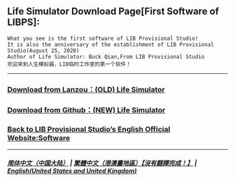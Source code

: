 ## Life Simulator Download Page[First Software of LIBPS]:

 ```
What you see is the first software of LIB Provisional Studio!
It is also the anniversary of the establishment of LIB Provisional Studio(August 25, 2020)
Author of Life Simulator: Buck Qian,From LIB Provisional Studio
欢迎来到人生模拟器，LIB临时工作室的第一个软件！
```
------------
### [Download from Lanzou：(OLD) Life Simulator](https://mixiaozai.lanzoum.com/Life-Simulator)

### [Download from Github：(NEW) Life Simulator](https://libps.github.io/Life_Simulator.exe)

### [Back to LIB Provisional Studio’s English Official Website:Software](https://libps.github.io/en/Software)
------------
##### [简体中文（中国大陆）](https://libps.github.io/Life_Simulator) | [繁體中文（港澳臺地區）【沒有翻譯完成！】](https://libps.github.io/Life_Simulator/tc/Life_Simulator) | **[English(United States and United Kingdom)](https://libps.github.io/Life_Simulator/en/Life_Simulator)**



